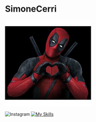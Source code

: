# SimoneCerri

<!-- [![prova!](assets/img/header.png)](https://github.com/SimoneCerri) -->
[![Hello World, I'm Simon!](assets/img/header.png)](https://github.com/SimoneCerri)

![Instagram](https://img.shields.io/badge/Instagram-%23E4405F.svg?style=for-the-badge&logo=Instagram&logoColor=white)
[![My Skills](https://skillicons.dev/icons?i=html,css,js,bootstrap,sass,vue,vite,svelte,php,laravel,mysql,postman,npm,,github)](https://skillicons.dev)